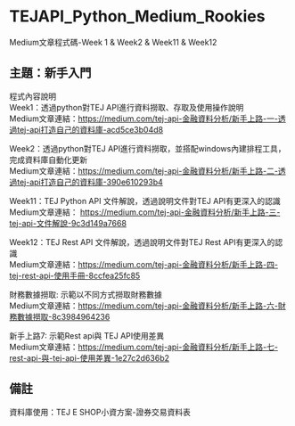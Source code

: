 # TEJAPI_Python_Medium_Rookies
Medium文章程式碼-Week 1 & Week2 & Week11 & Week12

## 主題：新手入門
程式內容說明<br>
Week1：透過python對TEJ API進行資料撈取、存取及使用操作說明<br>
Medium文章連結：https://medium.com/tej-api-金融資料分析/新手上路-一-透過tej-api打造自己的資料庫-acd5ce3b04d8 <br>

Week2：透過python對TEJ API進行資料撈取，並搭配windows內建排程工具，完成資料庫自動化更新<br>
Medium文章連結：https://medium.com/tej-api-金融資料分析/新手上路-二-透過tej-api打造自己的資料庫-390e610293b4 <br>

Week11：TEJ Python API 文件解說，透過說明文件對TEJ API有更深入的認識<br>
Medium文章連結： https://medium.com/tej-api-金融資料分析/新手上路-三-tej-api-文件解說-9c3d149a7668 <br>

Week12：TEJ Rest API 文件解說，透過說明文件對TEJ Rest API有更深入的認識<br>
Medium文章連結：https://medium.com/tej-api-金融資料分析/新手上路-四-tej-rest-api-使用手冊-8ccfea25fc85 <br>

財務數據撈取: 示範以不同方式撈取財務數據<br>
Medium文章連結：https://medium.com/tej-api-金融資料分析/新手上路-六-財務數據撈取-8c3984964236 <br>

新手上路7: 示範Rest api與 TEJ API使用差異<br>
Medium文章連結：https://medium.com/tej-api-金融資料分析/新手上路-七-rest-api-與-tej-api-使用差異-1e27c2d636b2 <br>

## 備註
資料庫使用：TEJ E SHOP小資方案-證券交易資料表
